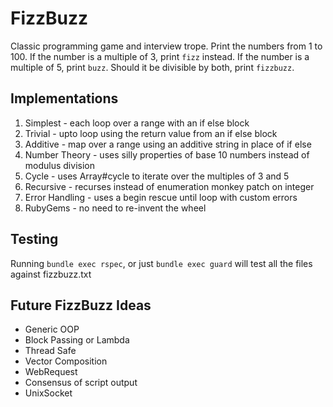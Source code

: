# FizzBuzz
Classic programming game and interview trope. Print the numbers from 1 to 100. If the number is a multiple of 3, print `fizz` instead. If the number is a multiple of 5, print `buzz`. Should it be divisible by both, print `fizzbuzz`.

## Implementations
1. Simplest - each loop over a range with an if else block
2. Trivial - upto loop using the return value from an if else block
3. Additive - map over a range using an additive string in place of if else
4. Number Theory - uses silly properties of base 10 numbers instead of modulus division
5. Cycle - uses Array#cycle to iterate over the multiples of 3 and 5
6. Recursive - recurses instead of enumeration monkey patch on integer
7. Error Handling - uses a begin rescue until loop with custom errors
8. RubyGems - no need to re-invent the wheel

## Testing
Running `bundle exec rspec`, or just `bundle exec guard` will test all the files against fizzbuzz.txt

## Future FizzBuzz Ideas
* Generic OOP
* Block Passing or Lambda
* Thread Safe
* Vector Composition
* WebRequest
* Consensus of script output
* UnixSocket
